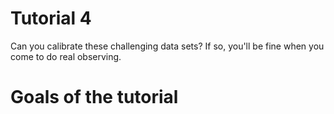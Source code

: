 # Tutorial 4
Can you calibrate these challenging data sets? If so, you'll be fine when
you come to do real observing.

# Goals of the tutorial

